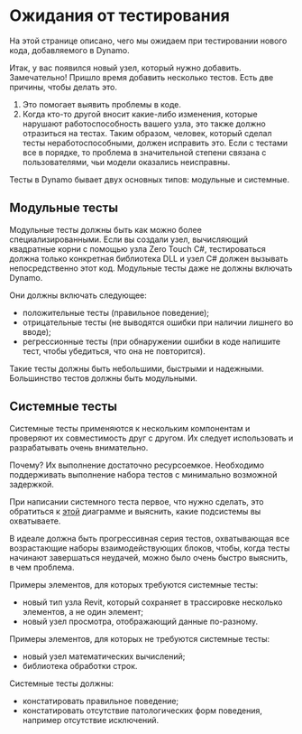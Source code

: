 # Ожидания от тестирования

На этой странице описано, чего мы ожидаем при тестировании нового кода, добавляемого в Dynamo.

Итак, у вас появился новый узел, который нужно добавить. Замечательно! Пришло время добавить несколько тестов. Есть две причины, чтобы делать это.

1. Это помогает выявить проблемы в коде.
2. Когда кто-то другой вносит какие-либо изменения, которые нарушают работоспособность вашего узла, это также должно отразиться на тестах. Таким образом, человек, который сделал тесты неработоспособными, должен исправить это. Если с тестами все в порядке, то проблема в значительной степени связана с пользователями, чьи модели оказались неисправны.

Тесты в Dynamo бывает двух основных типов: модульные и системные.

## Модульные тесты

Модульные тесты должны быть как можно более специализированными. Если вы создали узел, вычисляющий квадратные корни с помощью узла Zero Touch C#, тестироваться должна только конкретная библиотека DLL и узел C# должен вызывать непосредственно этот код. Модульные тесты даже не должны включать Dynamo.

Они должны включать следующее:

* положительные тесты (правильное поведение);
* отрицательные тесты (не выводятся ошибки при наличии лишнего во вводе);
* регрессионные тесты (при обнаружении ошибки в коде напишите тест, чтобы убедиться, что она не повторится).

Такие тесты должны быть небольшими, быстрыми и надежными. Большинство тестов должны быть модульными.

## Системные тесты

Системные тесты применяются к нескольким компонентам и проверяют их совместимость друг с другом. Их следует использовать и разрабатывать очень внимательно. 

Почему? Их выполнение достаточно ресурсоемкое. Необходимо поддерживать выполнение набора тестов с минимально возможной задержкой.

При написании системного теста первое, что нужно сделать, это обратиться к [этой](https://github.com/DynamoDS/Dynamo/blob/master/doc/system/Layer%20Diagram.pdf) диаграмме и выяснить, какие подсистемы вы охватываете.

В идеале должна быть прогрессивная серия тестов, охватывающая все возрастающие наборы взаимодействующих блоков, чтобы, когда тесты начинают завершаться неудачей, можно было очень быстро выяснить, в чем проблема.

Примеры элементов, для которых требуются системные тесты:

* новый тип узла Revit, который сохраняет в трассировке несколько элементов, а не один элемент;
* новый узел просмотра, отображающий данные по-разному.

Примеры элементов, для которых не требуются системные тесты:

* новый узел математических вычислений;
* библиотека обработки строк.

Системные тесты должны:

* констатировать правильное поведение;
* констатировать отсутствие патологических форм поведения, например отсутствие исключений.